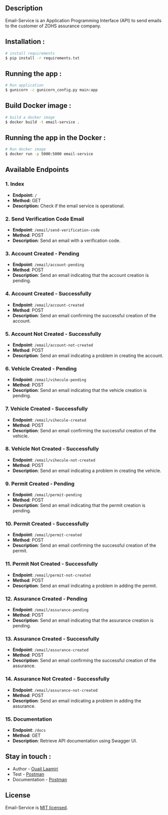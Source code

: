 ## Description

Email-Service is an Application Programming Interface (API) to send emails to the customer of ZOHS assurance company.
## Installation :
```bash
# install requirements
$ pip install -r requirements.txt 
```
## Running the app : 
```bash
# Run application
$ gunicorn -c gunicorn_config.py main:app
```
## Build Docker image : 
```bash
# build a docker image
$ docker build -t email-service .
```
## Running the app in the Docker : 
```bash
# Run docker image
$ docker run -p 5000:5000 email-service
```

## Available Endpoints

### 1. Index

- **Endpoint:** `/`
- **Method:** GET
- **Description:** Check if the email service is operational.

### 2. Send Verification Code Email

- **Endpoint**: `/email/send-verification-code`
- **Method**: POST
- **Description**: Send an email with a verification code.

### 3. Account Created - Pending

- **Endpoint**: `/email/account-pending`
- **Method**: POST
- **Description**: Send an email indicating that the account creation is pending.

### 4. Account Created - Successfully

- **Endpoint**: `/email/account-created`
- **Method**: POST
- **Description**: Send an email confirming the successful creation of the account.

### 5. Account Not Created - Successfully
- **Endpoint**: `/email/account-not-created`
- **Method**: POST
- **Description**: Send an email indicating a problem in creating the account.

### 6. Vehicle Created - Pending
- **Endpoint**: `/email/vihecule-pending`
- **Method**: POST
- **Description**: Send an email indicating that the vehicle creation is pending.

### 7. Vehicle Created - Successfully
- **Endpoint**: `/email/vihecule-created`
- **Method**: POST
- **Description**: Send an email confirming the successful creation of the vehicle.

### 8. Vehicle Not Created - Successfully
- **Endpoint**: `/email/vihecule-not-created`
- **Method**: POST
- **Description**: Send an email indicating a problem in creating the vehicle.

### 9. Permit Created - Pending
- **Endpoint**: `/email/permit-pending`
- **Method**: POST
- **Description**: Send an email indicating that the permit creation is pending.

### 10. Permit Created - Successfully
- **Endpoint**: `/email/permit-created`
- **Method**: POST
- **Description**: Send an email confirming the successful creation of the permit.

### 11. Permit Not Created - Successfully
- **Endpoint**: `/email/permit-not-created`
- **Method**: POST
- **Description**: Send an email indicating a problem in adding the permit.

### 12. Assurance Created - Pending
- **Endpoint**: `/email/assurance-pending`
- **Method**: POST
- **Description**: Send an email indicating that the assurance creation is pending.

### 13. Assurance Created - Successfully
- **Endpoint**: `/email/assurance-created`
- **Method**: POST
- **Description**: Send an email confirming the successful creation of the assurance.

### 14. Assurance Not Created - Successfully
- **Endpoint**: `/email/assurance-not-created`
- **Method**: POST
- **Description**: Send an email indicating a problem in adding the assurance.

### 15. Documentation
- **Endpoint**: `/docs`
- **Method**: GET
- **Description**: Retrieve API documentation using Swagger UI.











## Stay in touch :
- Author - [Ouail Laamiri](https://www.linkedin.com/in/ouaillaamiri/)
- Test - [Postman](https://www.postman.com/avionics-meteorologist-32935362/workspace/postman-api-fundamentals-student-expert/collection/29141176-d8a87c81-7d33-47bc-b379-e379f417a314?action=share&creator=29141176)
- Documentation - [Postman](https://documenter.getpostman.com/view/29141176/2s9Ykt3e4o
)

## License

Email-Service is [MIT licensed](LICENSE).

